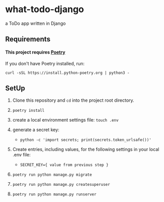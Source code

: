 # what-todo-django
a ToDo app written in Django

## Requirements
#### This project requires [Poetry](https://python-poetry.org/)
If you don't have Poetry installed, run:

`curl -sSL https://install.python-poetry.org | python3 -`

## SetUp
1. Clone this repository and `cd` into the project root directory.
2. `poetry install`
3. create a local environment settings file: `touch .env`
4. generate a secret key:
	* `python -c 'import secrets; print(secrets.token_urlsafe())'`

5. Create entries, including values, for the following settings in your local .env file:
   * `SECRET_KEY={ value from previous step }`
6. `poetry run python manage.py migrate`
7. `poetry run python manage.py createsuperuser`
8. `poetry run python manage.py runserver`